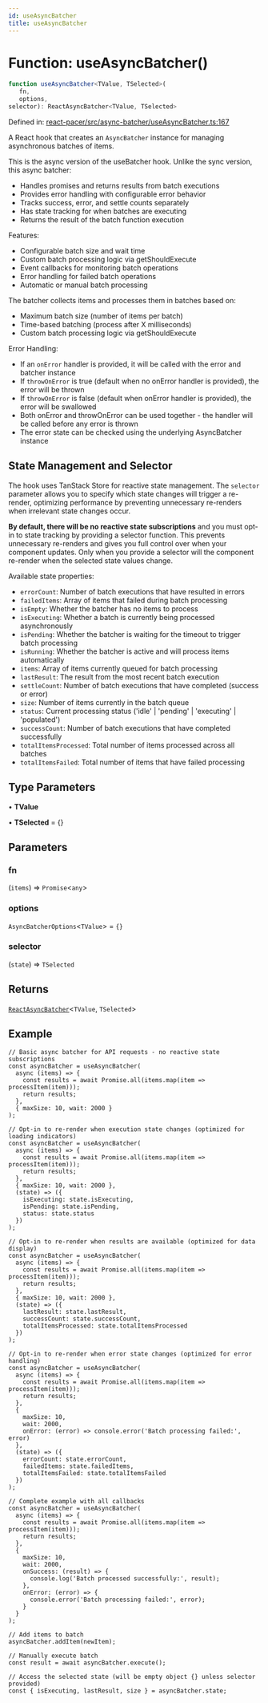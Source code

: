 ```yaml
---
id: useAsyncBatcher
title: useAsyncBatcher
---
```


<!-- DO NOT EDIT: this page is autogenerated from the type comments -->

# Function: useAsyncBatcher()

```ts
function useAsyncBatcher<TValue, TSelected>(
   fn, 
   options, 
selector): ReactAsyncBatcher<TValue, TSelected>
```

Defined in: [react-pacer/src/async-batcher/useAsyncBatcher.ts:167](https://github.com/TanStack/pacer/blob/main/packages/react-pacer/src/async-batcher/useAsyncBatcher.ts#L167)

A React hook that creates an `AsyncBatcher` instance for managing asynchronous batches of items.

This is the async version of the useBatcher hook. Unlike the sync version, this async batcher:
- Handles promises and returns results from batch executions
- Provides error handling with configurable error behavior
- Tracks success, error, and settle counts separately
- Has state tracking for when batches are executing
- Returns the result of the batch function execution

Features:
- Configurable batch size and wait time
- Custom batch processing logic via getShouldExecute
- Event callbacks for monitoring batch operations
- Error handling for failed batch operations
- Automatic or manual batch processing

The batcher collects items and processes them in batches based on:
- Maximum batch size (number of items per batch)
- Time-based batching (process after X milliseconds)
- Custom batch processing logic via getShouldExecute

Error Handling:
- If an `onError` handler is provided, it will be called with the error and batcher instance
- If `throwOnError` is true (default when no onError handler is provided), the error will be thrown
- If `throwOnError` is false (default when onError handler is provided), the error will be swallowed
- Both onError and throwOnError can be used together - the handler will be called before any error is thrown
- The error state can be checked using the underlying AsyncBatcher instance

## State Management and Selector

The hook uses TanStack Store for reactive state management. The `selector` parameter allows you
to specify which state changes will trigger a re-render, optimizing performance by preventing
unnecessary re-renders when irrelevant state changes occur.

**By default, there will be no reactive state subscriptions** and you must opt-in to state
tracking by providing a selector function. This prevents unnecessary re-renders and gives you
full control over when your component updates. Only when you provide a selector will the
component re-render when the selected state values change.

Available state properties:
- `errorCount`: Number of batch executions that have resulted in errors
- `failedItems`: Array of items that failed during batch processing
- `isEmpty`: Whether the batcher has no items to process
- `isExecuting`: Whether a batch is currently being processed asynchronously
- `isPending`: Whether the batcher is waiting for the timeout to trigger batch processing
- `isRunning`: Whether the batcher is active and will process items automatically
- `items`: Array of items currently queued for batch processing
- `lastResult`: The result from the most recent batch execution
- `settleCount`: Number of batch executions that have completed (success or error)
- `size`: Number of items currently in the batch queue
- `status`: Current processing status ('idle' | 'pending' | 'executing' | 'populated')
- `successCount`: Number of batch executions that have completed successfully
- `totalItemsProcessed`: Total number of items processed across all batches
- `totalItemsFailed`: Total number of items that have failed processing

## Type Parameters

• **TValue**

• **TSelected** = \{\}

## Parameters

### fn

(`items`) => `Promise`\<`any`\>

### options

`AsyncBatcherOptions`\<`TValue`\> = `{}`

### selector

(`state`) => `TSelected`

## Returns

[`ReactAsyncBatcher`](../../interfaces/reactasyncbatcher.md)\<`TValue`, `TSelected`\>

## Example

```tsx
// Basic async batcher for API requests - no reactive state subscriptions
const asyncBatcher = useAsyncBatcher(
  async (items) => {
    const results = await Promise.all(items.map(item => processItem(item)));
    return results;
  },
  { maxSize: 10, wait: 2000 }
);

// Opt-in to re-render when execution state changes (optimized for loading indicators)
const asyncBatcher = useAsyncBatcher(
  async (items) => {
    const results = await Promise.all(items.map(item => processItem(item)));
    return results;
  },
  { maxSize: 10, wait: 2000 },
  (state) => ({
    isExecuting: state.isExecuting,
    isPending: state.isPending,
    status: state.status
  })
);

// Opt-in to re-render when results are available (optimized for data display)
const asyncBatcher = useAsyncBatcher(
  async (items) => {
    const results = await Promise.all(items.map(item => processItem(item)));
    return results;
  },
  { maxSize: 10, wait: 2000 },
  (state) => ({
    lastResult: state.lastResult,
    successCount: state.successCount,
    totalItemsProcessed: state.totalItemsProcessed
  })
);

// Opt-in to re-render when error state changes (optimized for error handling)
const asyncBatcher = useAsyncBatcher(
  async (items) => {
    const results = await Promise.all(items.map(item => processItem(item)));
    return results;
  },
  {
    maxSize: 10,
    wait: 2000,
    onError: (error) => console.error('Batch processing failed:', error)
  },
  (state) => ({
    errorCount: state.errorCount,
    failedItems: state.failedItems,
    totalItemsFailed: state.totalItemsFailed
  })
);

// Complete example with all callbacks
const asyncBatcher = useAsyncBatcher(
  async (items) => {
    const results = await Promise.all(items.map(item => processItem(item)));
    return results;
  },
  {
    maxSize: 10,
    wait: 2000,
    onSuccess: (result) => {
      console.log('Batch processed successfully:', result);
    },
    onError: (error) => {
      console.error('Batch processing failed:', error);
    }
  }
);

// Add items to batch
asyncBatcher.addItem(newItem);

// Manually execute batch
const result = await asyncBatcher.execute();

// Access the selected state (will be empty object {} unless selector provided)
const { isExecuting, lastResult, size } = asyncBatcher.state;
```

